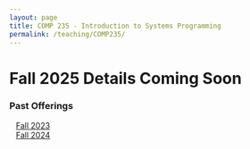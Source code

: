 ```yaml
---
layout: page
title: COMP 235 - Introduction to Systems Programming 
permalink: /teaching/COMP235/
---
```


# Fall 2025 Details Coming Soon

### Past Offerings

&nbsp;&nbsp;&nbsp;[Fall 2023](/teaching/COMP235/fa23/) <br>
&nbsp;&nbsp;&nbsp;[Fall 2024](/teaching/COMP235/fa24/) 




